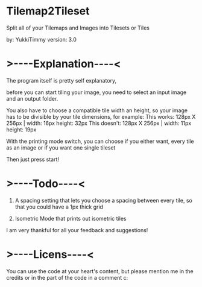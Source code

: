# Tilemap2Tileset
Split all of your Tilemaps and Images into Tilesets or Tiles

by: YukkiTimmy
version: 3.0


# >----Explanation----<
The program itself is pretty self explanatory,

before you can start tiling your image, you need
to select an input image and an output folder.

You also have to choose a compatible tile width an height,
so your image has to be divisible by your tile dimensions, for example: 
This works: 128px X 256px | width: 16px height: 32px
This doesn't: 128px X 256px | width: 11px height: 19px

With the printing mode switch, you can choose if you either want,
every tile as an image or if you want one single tileset

Then just press start!

# >----Todo----<

1. A spacing setting that lets you choose a spacing between every tile,
   so that you could have a 1px thick grid

2. Isometric Mode that prints out isometric tiles


I am very thankful for all your feedback and suggestions!

# >----Licens----<
You can use the code at your heart's content, but please mention me
in the credits or in the part of the code in a comment c:

